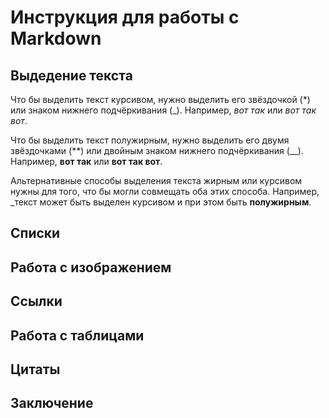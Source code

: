 # Инструкция для работы с Markdown

## Выдедение текста

Что бы выделить текст курсивом, нужно выделить его звёздочкой (*) или знаком нижнего подчёркивания (_). Например, _вот так_ или *вот так вот*.

Что бы выделить текст полужирным, нужно выделить его двумя звёздочками (**) или двойным знаком нижнего подчёркивания (__). Например, __вот так__ или **вот так вот**.

Альтернативные способы выделения текста жирным или курсивом нужны для того, что бы могли совмещать оба этих способа. Например, _текст может быть выделен курсивом и при этом быть **полужирным**.

## Списки

## Работа с изображением

## Ссылки

## Работа с таблицами

## Цитаты

## Заключение

